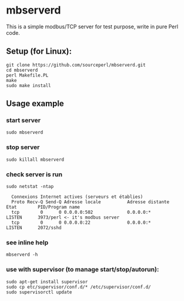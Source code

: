 # mbserverd

This is a simple modbus/TCP server for test purpose, write in pure Perl code.

## Setup (for Linux):

    git clone https://github.com/sourceperl/mbserverd.git
    cd mbserverd
    perl Makefile.PL
    make
    sudo make install

## Usage example

### start server

    sudo mbserverd

### stop server

    sudo killall mbserverd

### check server is run

    sudo netstat -ntap

      Connexions Internet actives (serveurs et établies)
      Proto Recv-Q Send-Q Adresse locale          Adresse distante        Etat        PID/Program name
      tcp        0      0 0.0.0.0:502             0.0.0.0:*               LISTEN      3973/perl <- it's modbus server
      tcp        0      0 0.0.0.0:22              0.0.0.0:*               LISTEN      2072/sshd

### see inline help

    mbserverd -h

### use with supervisor (to manage start/stop/autorun):

    sudo apt-get install supervisor
    sudo cp etc/supervisor/conf.d/* /etc/supervisor/conf.d/
    sudo supervisorctl update

